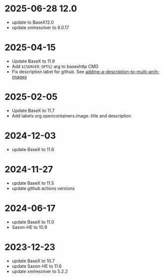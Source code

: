 
# 2025-06-28 12.0
* update to BaseX12.0
* update xmlresolver to 6.0.17

# 2025-04-15
* Update BaseX to 11.9
* Add `${SERVER_OPTS}` arg to basexhttp CMD
* Fix description label for github. See  [adding-a-description-to-multi-arch-images](https://docs.github.com/en/packages/working-with-a-github-packages-registry/working-with-the-container-registry#adding-a-description-to-multi-arch-images)

# 2025-02-05
* Update BaseX to 11.7
* Add labels org.opencontainers.image. title and description 
# 2024-12-03
* update BaseX to 11.6
# 2024-11-27
* update BaseX to 11.5
* update github actions versions
# 2024-06-17
* update BaseX to 11.0
* Saxon-HE to 10.9

# 2023-12-23
* update BaseX to 10.7
* update Saxon-HE to 11.6
* update xmlresolver to 5.2.2
